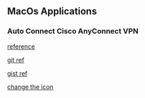 ## MacOs Applications


### Auto Connect Cisco AnyConnect VPN

[reference](https://developer.cisco.com/codeexchange/github/repo/communikein/anyconnect_autoconnect#readme)

[git ref](https://github.com/communikein/anyconnect_autoconnect)

[gist ref](https://gist.github.com/andrewh/7135352?permalink_comment_id=1893865)

[change the icon](https://www.howtogeek.com/677739/how-to-change-app-file-and-folder-icons-on-mac/)

